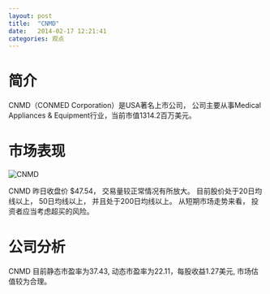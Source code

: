 ```yaml
---
layout: post
title:  "CNMD"
date:   2014-02-17 12:21:41
categories: 观点
---
```


# 简介
CNMD（CONMED Corporation）是USA著名上市公司，
公司主要从事Medical Appliances & Equipment行业，当前市值1314.2百万美元。

# 市场表现

![CNMD](http://finviz.com/chart.ashx?t=CNMD&ty=c&ta=1&p=d&s=l)

CNMD 昨日收盘价 $47.54，
交易量较正常情况有所放大。
目前股价处于20日均线以上，
50日均线以上，
并且处于200日均线以上。
从短期市场走势来看，
投资者应当考虑超买的风险。

# 公司分析
CNMD 目前静态市盈率为37.43, 动态市盈率为22.11，每股收益1.27美元,
市场估值较为合理。
